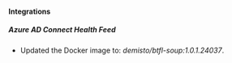 #### Integrations
##### Azure AD Connect Health Feed
- Updated the Docker image to: *demisto/btfl-soup:1.0.1.24037*.
